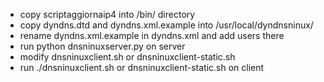 - copy scriptaggiornaip4 into /bin/ directory
- copy dyndns.dtd and dyndns.xml.example into /usr/local/dyndnsninux/
- rename dyndns.xml.example in dyndns.xml and add users there
- run python dnsninuxserver.py on server
- modify dnsninuxclient.sh or dnsninuxclient-static.sh
- run ./dnsninuxclient.sh or dnsninuxclient-static.sh on client
